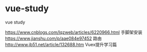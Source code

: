 # vue-study
vue study

https://www.cnblogs.com/lqzweb/articles/6220966.html 手脚架安装
https://www.jianshu.com/p/aae084e97452  路由
http://www.jb51.net/article/132688.htm Vuex提升学习篇
